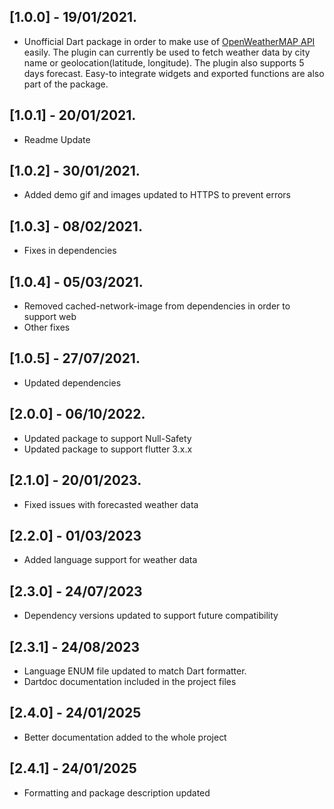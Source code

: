 ## [1.0.0] - 19/01/2021.

* Unofficial Dart package in order to make use of [OpenWeatherMAP API](https://openweathermap.org/) easily.
The plugin can currently be used to fetch weather data by city name or geolocation(latitude, longitude). The plugin also supports 5 days forecast.
Easy-to integrate widgets and exported functions are also part of the package.

## [1.0.1] - 20/01/2021.

* Readme Update

## [1.0.2] - 30/01/2021.

* Added demo gif and images updated to HTTPS to prevent errors

## [1.0.3] - 08/02/2021.

* Fixes in dependencies

## [1.0.4] - 05/03/2021.

* Removed cached-network-image from dependencies in order to support web
* Other fixes

## [1.0.5] - 27/07/2021.

* Updated dependencies

## [2.0.0] - 06/10/2022.

* Updated package to support Null-Safety
* Updated package to support flutter 3.x.x

## [2.1.0] - 20/01/2023.

* Fixed issues with forecasted weather data

## [2.2.0] - 01/03/2023

* Added language support for weather data

## [2.3.0] - 24/07/2023

* Dependency versions updated to support future compatibility

## [2.3.1] - 24/08/2023

* Language ENUM file updated to match Dart formatter. 
* Dartdoc documentation included in the project files

## [2.4.0] - 24/01/2025

* Better documentation added to the whole project

## [2.4.1] - 24/01/2025

* Formatting and package description updated